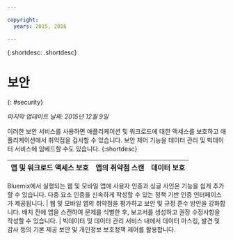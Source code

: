 ```yaml
---

copyright:
  years: 2015, 2016

---
```



{:shortdesc: .shortdesc} 


# 보안
{: #security}

*마지막 업데이트 날짜: 2015년 12월 9일*

이러한 보안 서비스를
사용하면 애플리케이션 및 워크로드에 대한 액세스를 보호하고
애플리케이션에서 취약점을 검사할 수 있습니다. 보안 제어 기능을
데이터 관리 및 빅데이터 서비스에 임베드할 수도 있습니다. {:shortdesc}


앱 및 워크로드 액세스 보호 | 앱의 취약점 스캔 | 데이터 보호
---- | ---- | ----
Bluemix에서 실행되는 웹 및 모바일 앱에 사용자 인증과 싱글 사인온 기능을 쉽게 추가할 수 있습니다.
다중 요소 인증을 신속하게 작성할 수 있는 정책 기반 인증 인터페이스가 제공됩니다.  | 웹 및 모바일 앱의 취약점을 평가하고 보안 및 규정 준수 방안을 강화합니다.
배치 전에 앱을 스캔하여 문제를 식별한 후, 보고서를 생성하고 권장 수정사항을 작성할 수 있습니다.
 | 빅데이터 및 데이터 관리 서비스 내에서 데이터 마스킹, 발견 및 감사 등의 기본 제공 보안 및 개인정보 보호정책 제어를 활용합니다.
